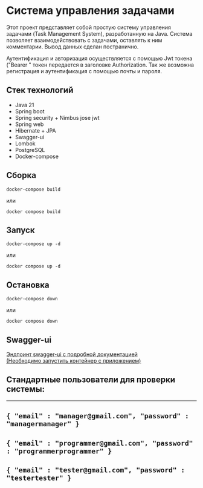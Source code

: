 # Система управления задачами
Этот проект представляет собой простую систему управления задачами (Task Management System), разработанную на Java. Система позволяет взаимодействовать с задачами, оставлять к ним комментарии. Вывод данных сделан постранично. 

Аутентификация и авторизация осуществляется с помощью Jwt токена ("Bearer " токен передается в заголовке Authorization.
Так же возможна регистрация и аутентификация с помощью почты и пароля.

## Стек технологий
- Java 21
- Spring boot
- Spring security + Nimbus jose jwt
- Spring web
- Hibernate + JPA
- Swagger-ui
- Lombok
- PostgreSQL
- Docker-compose

## Сборка

`docker-compose build`
 
или

`docker compose build`

## Запуск
`docker-compose up -d`

или

`docker compose up -d`

## Остановка

`docker-compose down`

или

`docker compose down`
## Swagger-ui

[Эндпоинт swagger-ui с подробной документацией </br>(Необходимо запустить контейнер с приложением)](http://localhost:3005/api/swagger/swagger-ui/index.html)

## Стандартные пользователи для проверки системы:

---
`{
    "email" : "manager@gmail.com",
    "password" : "managermanager"
}`
---
`{
    "email" : "programmer@gmail.com",
    "password" : "programmerprogrammer"
}`
---
`{
    "email" : "tester@gmail.com",
    "password" : "testertester"
}`
---